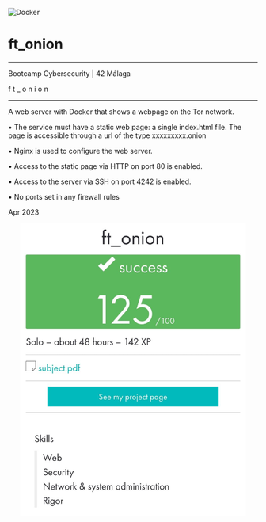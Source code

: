 ![Docker](https://img.shields.io/badge/docker-%230db7ed.svg?style=for-the-badge&logo=docker&logoColor=white)
# ft_onion

_____________________________________
 Bootcamp Cybersecurity | 42 Málaga
 
f t _ o n i o n
_____________________________________

A web server with Docker that shows a webpage on the Tor network.

• The service must have a static web page: a single index.html file. The page is accessible through a url of the type xxxxxxxxx.onion

• Nginx is used to configure the web server. 

• Access to the static page via HTTP on port 80 is enabled.

• Access to the server via SSH on port 4242 is enabled.

• No ports set in any firewall rules

Apr 2023


<p align="center"> <img src="ft_onion.jpeg"  alt="image" width="456" /> </p>

